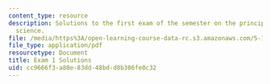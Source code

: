 ```yaml
---
content_type: resource
description: Solutions to the first exam of the semester on the principles of chemical
  science.
file: /media/https%3A/open-learning-course-data-rc.s3.amazonaws.com/5-111-principles-of-chemical-science-fall-2008/cc9666f3a80e83dd48bdd8b306fe0c32_E1_FA08_key.pdf
file_type: application/pdf
resourcetype: Document
title: Exam 1 Solutions
uid: cc9666f3-a80e-83dd-48bd-d8b306fe0c32
---
```

